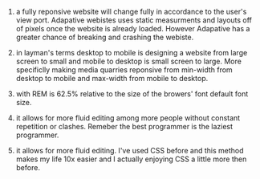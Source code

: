 1. a fully reponsive website will change fully in accordance to the user's view port.  Adapative webistes uses static measurments and layouts off of pixels once the website is already loaded.  However Adapative has a greater chance of breaking and crashing the webiste.

2. in layman's terms desktop to mobile is designing a website from large screen to small and mobile to desktop is small screen to large.  More specificlly making media quarries reponsive from min-width from desktop to mobile and max-width from mobile to desktop.

3. with REM is 62.5% relative to the size of the browers' font default font size.  

4.  it allows for more fluid editing among more people without constant repetition or clashes.  Remeber the best programmer is the laziest programmer.

5.  it allows for more fluid editing.  I've used CSS before and this method makes my life 10x easier and I actually enjoying CSS a little more then before.  